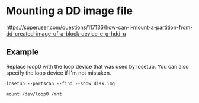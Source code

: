 # Mounting a DD image file
https://superuser.com/questions/117136/how-can-i-mount-a-partition-from-dd-created-image-of-a-block-device-e-g-hdd-u

## Example
Replace loop0 with the loop device that was used by losetup. You can also specify the loop device if I'm not mistaken.
```
losetup --partscan --find --show disk.img

mount /dev/loop0 /mnt
```